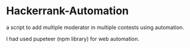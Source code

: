 # Hackerrank-Automation
a script to add multiple moderator in multiple contests
using automation.

I had used pupeteer (npm library) for web automation.
